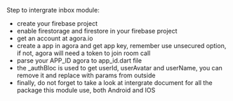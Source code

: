 Step to intergrate inbox module:

- create your firebase project
- enable firestorage and firestore in your firebase project
- get an account at agora.io
- create a app in agora and get app key, remember use unsecured option, if not, agora will need a token to join room call
- parse your APP_ID agora to app_id.dart file
- the _authBloc is used to get userId, userAvatar and userName, you can remove it and replace with params from outside
- finally, do not forget to take a look at intergrate document for all the package this module use, both Android and IOS